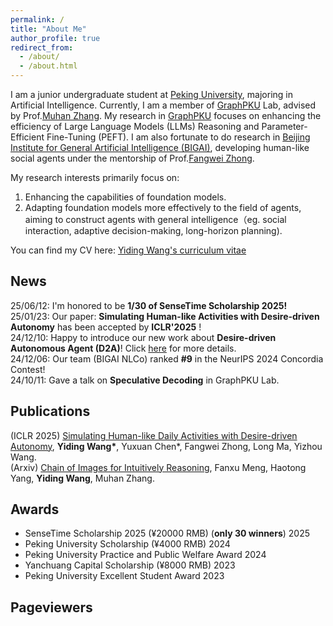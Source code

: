 ```yaml
---
permalink: /
title: "About Me"
author_profile: true
redirect_from: 
  - /about/
  - /about.html
---
```


I am a junior undergraduate student at [Peking University](https://www.pku.edu.cn/), majoring in Artificial Intelligence. Currently, I am a member of [GraphPKU](https://www.graphpku.cn) Lab, advised by Prof.[Muhan Zhang](https://muhanzhang.github.io). My research in [GraphPKU](https://www.graphpku.cn) focuses on enhancing the efficiency of Large Language Models (LLMs) Reasoning and Parameter-Efficient Fine-Tuning (PEFT). I am also fortunate to do research in [Beijing Institute for General Artificial Intelligence (BIGAI)](https://eng.bigai.ai/), developing human-like social agents under the mentorship of Prof.[Fangwei Zhong](https://fangweizhong.xyz/). 

My research interests primarily focus on:
1.	Enhancing the capabilities of foundation models.
2.	Adapting foundation models more effectively to the field of agents, aiming to construct agents with general intelligence（eg. social interaction, adaptive decision-making, long-horizon planning).

You can find my CV here: [Yiding Wang's curriculum vitae](../assets/CV_12.11.pdf)

## News

25/06/12: I'm honored to be **1/30 of SenseTime Scholarship 2025!**  
25/01/23: Our paper: **Simulating Human-like Activities with Desire-driven Autonomy** has been accepted by **ICLR'2025** !  
24/12/10: Happy to introduce our new work about **Desire-driven Autonomous Agent (D2A)**! Click [here](https://sites.google.com/view/desire-driven-autonomy) for more details.  
24/12/06: Our team (BIGAI NLCo) ranked **#9** in the NeurIPS 2024 Concordia Contest!  
24/10/11: Gave a talk on **Speculative Decoding** in GraphPKU Lab.

## Publications
(ICLR 2025) [Simulating Human-like Daily Activities with Desire-driven Autonomy](https://arxiv.org/abs/2412.06435), **Yiding Wang\***, Yuxuan Chen\*, Fangwei Zhong, Long Ma, Yizhou Wang.  
(Arxiv) [Chain of Images for Intuitively Reasoning](https://arxiv.org/abs/2311.09241), Fanxu Meng, Haotong Yang, **Yiding Wang**, Muhan Zhang.  


## Awards

- SenseTime Scholarship 2025 (¥20000 RMB) (**only 30 winners**) 2025  
- Peking University Scholarship (¥4000 RMB)  2024  
- Peking University Practice and Public Welfare Award 2024  
- Yanchuang Capital Scholarship (¥8000 RMB)  2023  
- Peking University Excellent Student Award  2023  

## Pageviewers

<script type='text/javascript' id='clustrmaps' src='//cdn.clustrmaps.com/map_v2.js?cl=ffffff&w=a&t=n&d=S3JmU8wqe9acM-xW-8iu3oxHh3lnUsFDYmt_GLx3rFU&co=2d98ad&cmo=d8872d&cmn=fce780'></script>




